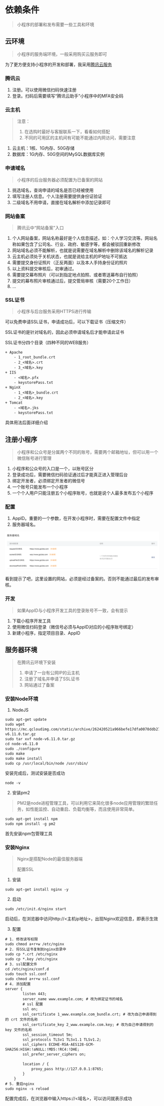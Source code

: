 # 依赖条件

> 小程序的部署和发布需要一些工具和环境

## 云环境

> 小程序的服务端环境，一般采用购买云服务即可

为了更方便支持小程序的开发和部署，我采用[腾讯云服务](https://cloud.tencent.com)

### 腾讯云

1. 注册。可以使用微信扫码快速注册
2. 登录。扫码后需要填写“腾讯云助手”小程序中的MFA安全码

### 云主机

> 注意：
>
> 1. 在选购时最好与客服联系一下，看看如何搭配
> 2. 不同的可用区的主机间有可能不能通过内网访问，需要注意

1. 云主机：1核、1G内存、50G存储
2. 数据库：1G内存、50G空间的MySQL数据库实例

### 申请域名

> 小程序的后台服务器必须配置为已备案的网站

1. 挑选域名，查询申请的域名是否已经被使用
2. 填写注册人信息。个人注册需要提供身份证验证
3. 二级域名不用申请，直接在域名解析中添加记录即可

### 网站备案

> 腾讯云中“网站备案”入口

1. 个人网站备案，网站名称最好是个人信息描述，如：个人学习交流等。网站名称如果包含了公司名、行业、政府、敏感字等，都会被驳回重新修改
2. 网站域名必须不能解析，也就是说需要在域名解析中删除该域名的解析记录
3. 云主机必须处于关机状态，也就是说给主机的IP地址不可抵达
4. 需要提交身份证照片（正反两面）以及本人手持身份证的照片
5. 以上资料提交审核后，初审通过。
6. 需要提交幕布照片（可以到指定地点拍照、或者寄送幕布自行拍照）
7. 提交的幕布照片审核通过后，提交管局审核（需要20个工作日）
8. ...

### SSL证书

> 小程序与后台服务采用HTTPS进行传输

可以免费申请SSL证书，申请成功后，可以下载证书（压缩文件）

SSL证书的是针对域名的，因此必须申请域名后才能申请此证书

SSL证书分四个目录（四种不同的WEB服务）

```shell
+ Apache
	- 1_root_bundle.crt
	- 2_<域名>.crt
	- 3_<域名>.key
+ IIS
	- <域名>.pfx
	- keystorePass.txt
+ NginX
	- 1_<域名>_bundle.crt
	- 2_<域名>.key
+ Tomcat
	- <域名>.jks
	- keystorePass.txt
```

具体用法后面详细介绍

## 注册小程序

> 小程序和公众号是分属两个不同的账号，需要两个邮箱地址，但可以用一个微信账号进行管理

1. 小程序和公众号的入口是一个，以账号区分
2. 登录成功后，需要微信扫码验证通过后才能真正进入管理后台
3. 绑定开发者，必须绑定开发者的微信号
4. 一个账号只能发布一个小程序
5. 一个个人用户只能注册五个小程序账号，也就是说个人最多发布五个小程序

### 配置

1. AppID。重要的一个参数，在开发小程序时，需要在配置文件中指定
2. 服务器域名。

![image-20181109112043433](./assets/image-20181109112043433.png)

看到提示了吧，这里设置的网站，必须是经过备案的。否则不能通过最后的发布审核。

### 开发

> 如果AppID与小程序开发工具的登录账号不一致，会有提示

1. 下载小程序开发工具
2. 使用微信扫码登录（微信号必须与AppID对应的小程序账号绑定）
3. 新建小程序，指定项目目录、AppID

## 服务器环境

> 在腾讯云环境下安装
>
> 1. 申请了一台有公网IP的云主机
> 2. 注册了域名并申请了SSL证书
> 3. 网站通过了备案

### 安装Node环境

1. NodeJS

```shell
sudo apt-get update  
sudo wget https://mc.qcloudimg.com/static/archive/262420521a966befe17dfa0070ddb272/node-v6.11.0.tar.gz
sudo tar xvf node-v6.11.0.tar.gz
cd node-v6.11.0
sudo ./configure
sudo make
sudo make install  
sudo cp /usr/local/bin/node /usr/sbin/
```

安装完成后，测试安装是否成功

```shell
node -v
```



2. 安装pm2

> PM2是node进程管理工具，可以利用它来简化很多node应用管理的繁琐任务，如性能监控、自动重启、负载均衡等，而且使用非常简单。

```shell
sudo apt-get install npm
sudo npm install -g pm2
```

首先安装npm包管理工具



### 安装Nginx

> Nginx是搭配Node的最佳服务器端
>
> 配置SSL

1. 安装

```shell
sudo apt-get install nginx -y
```

2. 启动

```shell
sudo /etc/init.d/nginx start
```

启动后，在浏览器中访问http://<主机ip地址>，出现Nginx欢迎信息，即表示生效

3. 配置

```shell
# 1. 修改读写权限
sudo chmod a+r+w /etc/nginx
# 2. 将SSL证书复制到nginx目录中
sudo cp *.crt /etc/nginx
sudo cp *.key /etc/nginx
# 3. ssl配置文件
cd /etc/nginx/conf.d
sudo touch ssl.conf
sudo chmod a+r+w ssl.conf
# 4. 添加配置
server {
        listen 443;
        server_name www.example.com; # 改为绑定证书的域名
        # ssl 配置
        ssl on;
        ssl_certificate 1_www.example.com_bundle.crt; # 改为自己申请得到的 crt 文件的名称
        ssl_certificate_key 2_www.example.com.key; # 改为自己申请得到的 key 文件的名称
        ssl_session_timeout 5m;
        ssl_protocols TLSv1 TLSv1.1 TLSv1.2;
        ssl_ciphers ECDHE-RSA-AES128-GCM-SHA256:HIGH:!aNULL:!MD5:!RC4:!DHE;
        ssl_prefer_server_ciphers on;

        location / {
            proxy_pass http://127.0.0.1:8765;
        }
    }
# 5. 重启nginx
sudo nginx -s reload
```

配置完成后，在浏览器中输入https://<域名>，可以访问就表示成功